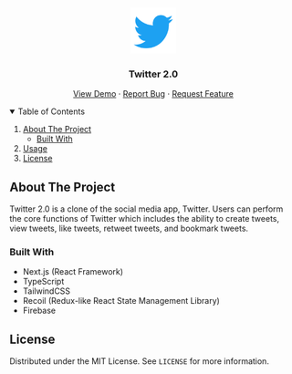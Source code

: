 <!--

<!-- PROJECT LOGO -->
<br />
<p align="center">
  <a href="https://github.com/curlos/twitter-2.0">
    <img src="./public/assets/twitter-logo.svg" alt="Logo" width="80" height="80">
  </a>

  <h3 align="center">Twitter 2.0</h3>

  <p align="center">
    <a href="https://twitter-clone-amber-eight.vercel.app/">View Demo</a>
    ·
    <a href="https://github.com/curlos/twitter-2.0/issues">Report Bug</a>
    ·
    <a href="https://github.com/curlos/twitter-2.0/issues">Request Feature</a>
  </p>
</p>



<!-- TABLE OF CONTENTS -->
<details open="open">
  <summary>Table of Contents</summary>
  <ol>
    <li>
      <a href="#about-the-project">About The Project</a>
      <ul>
        <li><a href="#built-with">Built With</a></li>
      </ul>
    </li>
    <li><a href="#usage">Usage</a></li>
    <li><a href="#license">License</a></li>
  </ol>
</details>



<!-- ABOUT THE PROJECT -->
## About The Project

Twitter 2.0 is a clone of the social media app, Twitter. Users can perform the core functions of Twitter which includes the ability to create tweets, view tweets, like tweets, retweet tweets, and bookmark tweets.

### Built With

* Next.js (React Framework)
* TypeScript
* TailwindCSS
* Recoil (Redux-like React State Management Library)
* Firebase


<!-- LICENSE -->
## License

Distributed under the MIT License. See `LICENSE` for more information.
